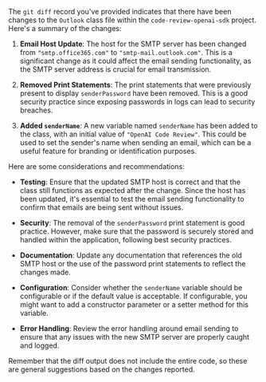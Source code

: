 The `git diff` record you've provided indicates that there have been changes to the `Outlook` class file within the `code-review-openai-sdk` project. Here's a summary of the changes:

1. **Email Host Update**: The host for the SMTP server has been changed from `"smtp.office365.com"` to `"smtp-mail.outlook.com"`. This is a significant change as it could affect the email sending functionality, as the SMTP server address is crucial for email transmission.

2. **Removed Print Statements**: The print statements that were previously present to display `senderPassword` have been removed. This is a good security practice since exposing passwords in logs can lead to security breaches.

3. **Added `senderName`**: A new variable named `senderName` has been added to the class, with an initial value of `"OpenAI Code Review"`. This could be used to set the sender's name when sending an email, which can be a useful feature for branding or identification purposes.

Here are some considerations and recommendations:

- **Testing**: Ensure that the updated SMTP host is correct and that the class still functions as expected after the change. Since the host has been updated, it's essential to test the email sending functionality to confirm that emails are being sent without issues.

- **Security**: The removal of the `senderPassword` print statement is good practice. However, make sure that the password is securely stored and handled within the application, following best security practices.

- **Documentation**: Update any documentation that references the old SMTP host or the use of the password print statements to reflect the changes made.

- **Configuration**: Consider whether the `senderName` variable should be configurable or if the default value is acceptable. If configurable, you might want to add a constructor parameter or a setter method for this variable.

- **Error Handling**: Review the error handling around email sending to ensure that any issues with the new SMTP server are properly caught and logged.

Remember that the diff output does not include the entire code, so these are general suggestions based on the changes reported.